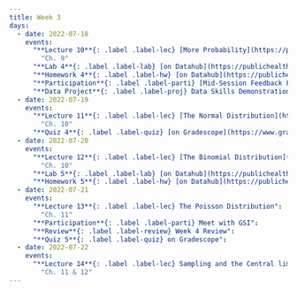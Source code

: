 ```yaml
---
title: Week 3
days:
  - date: 2022-07-18
    events:
      "**Lecture 10**{: .label .label-lec} [More Probability](https://ph142-ucb.github.io/su22/src/l10-more-probability.pdf)":
        "Ch. 9"
      "**Lab 4**{: .label .label-lab} [on Datahub](https://publichealth.datahub.berkeley.edu/hub/user-redirect/git-pull?repo=https%3A%2F%2Fgithub.com%2Fph142-ucb%2Fph142-su22&urlpath=rstudio%2F&branch=main) (Due July 19th)":
      "**Homework 4**{: .label .label-hw} [on Datahub](https://publichealth.datahub.berkeley.edu/hub/user-redirect/git-pull?repo=https%3A%2F%2Fgithub.com%2Fph142-ucb%2Fph142-su22&urlpath=rstudio%2F&branch=main)":
      "**Participation**{: .label .label-parti} [Mid-Session Feedback Form](https://forms.gle/uBcsE3rrVjHM76nq6)":
      "**Data Project**{: .label .label-proj} Data Skills Demonstration Part I (Due 10:00 PM PST)":
  - date: 2022-07-19
    events:
      "**Lecture 11**{: .label .label-lec} [The Normal Distribution](https://ph142-ucb.github.io/su22/src/l11-normal-distribution.pdf)": 
        "Ch. 10"
      "**Quiz 4**{: .label .label-quiz} [on Gradescope](https://www.gradescope.com/courses/400123/assignments/2130364) (Due Jul. 21st, 12:00 PM PST)":
  - date: 2022-07-20
    events:
      "**Lecture 12**{: .label .label-lec} [The Binomial Distribution](https://ph142-ucb.github.io/su22/src/l12-binomial.pdf)":
        "Ch. 10"
      "**Lab 5**{: .label .label-lab} [on Datahub](https://publichealth.datahub.berkeley.edu/hub/user-redirect/git-pull?repo=https%3A%2F%2Fgithub.com%2Fph142-ucb%2Fph142-su22&urlpath=rstudio%2F&branch=main) (Due July 24)":
      "**Homework 5**{: .label .label-hw} [on Datahub](https://publichealth.datahub.berkeley.edu/hub/user-redirect/git-pull?repo=https%3A%2F%2Fgithub.com%2Fph142-ucb%2Fph142-su22&urlpath=rstudio%2F&branch=main)":
  - date: 2022-07-21
    events:
      "**Lecture 13**{: .label .label-lec} The Poisson Distribution":
        "Ch. 11"
      "**Participation**{: .label .label-parti} Meet with GSI":
      "**Review**{: .label .label-review} Week 4 Review":
      "**Quiz 5**{: .label .label-quiz} on Gradescope":
  - date: 2022-07-22
    events:
      "**Lecture 14**{: .label .label-lec} Sampling and the Central limit theorem":
        "Ch. 11 & 12"
---
```

